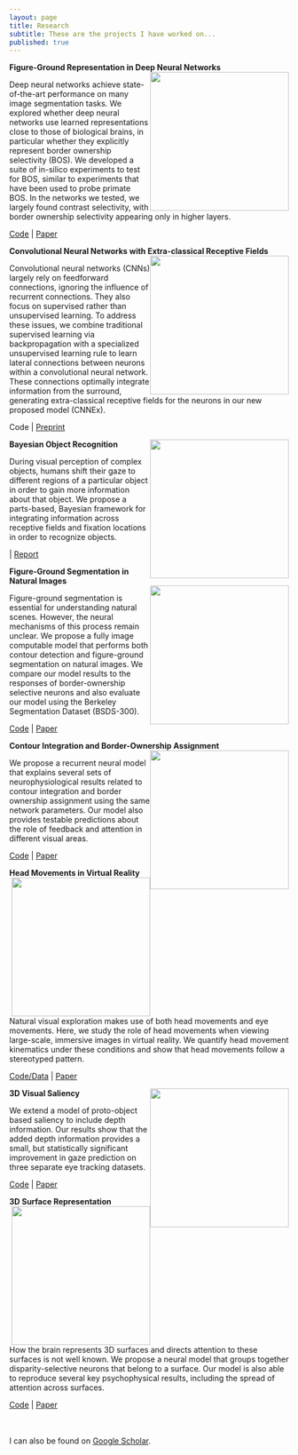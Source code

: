 ```yaml
---
layout: page
title: Research
subtitle: These are the projects I have worked on...
published: true
---
```

**Figure-Ground Representation in Deep Neural Networks**
<img style="float: right;" src="http://brianhhu.github.io/img/Fig_DOC.png" width="250">

Deep neural networks achieve state-of-the-art performance on many image segmentation tasks. We explored whether deep neural networks use learned representations close to those of biological brains, in particular whether they explicitly represent border ownership selectivity (BOS). We developed a suite of in-silico experiments to test for BOS, similar to experiments that have been used to probe primate BOS. In the networks we tested, we largely found contrast selectivity, with border ownership selectivity appearing only in higher layers.

[Code](https://github.com/brianhhu/DOC-tf) | [Paper](https://ieeexplore.ieee.org/document/8693039)

**Convolutional Neural Networks with Extra-classical Receptive Fields**
<img style="float: right;" src="http://brianhhu.github.io/img/Fig_CnnEx.png" width="250">

Convolutional neural networks (CNNs) largely rely on feedforward connections, ignoring the influence of recurrent connections. They also focus on supervised rather than unsupervised learning. To address these issues, we combine traditional supervised learning via backpropagation with a specialized unsupervised learning rule to learn lateral connections between neurons within a convolutional neural network. These connections optimally integrate information from the surround, generating extra-classical receptive fields for the neurons in our new proposed model (CNNEx). 

Code | [Preprint](https://arxiv.org/abs/1810.11594)

**Bayesian Object Recognition**
<img style="float: right;" src="http://brianhhu.github.io/img/Fig_BIAS.png" width="250">

During visual perception of complex objects, humans shift their gaze to different regions of a particular object in order to gain more information about that object. We propose a parts-based, Bayesian framework for integrating information across receptive fields and fixation locations in order to recognize objects.

| [Report](http://brianhhu.github.io/files/Hu_BIAS_Report.pdf)

**Figure-Ground Segmentation in Natural Images**
<img style="float: right;" src="http://brianhhu.github.io/img/Fig_FG.png" width="250">

Figure-ground segmentation is essential for understanding natural scenes. However, the neural mechanisms of this process remain unclear. We propose a fully image computable model that performs both contour detection and figure-ground segmentation on natural images. We compare our model results to the responses of border-ownership selective neurons and also evaluate our model using the Berkeley Segmentation Dataset (BSDS-300).

[Code](https://github.com/brianhhu/FG_RNN) | [Paper](https://www.eneuro.org/content/6/3/ENEURO.0479-18.2019)

**Contour Integration and Border-Ownership Assignment**
<img style="float: right;" src="http://brianhhu.github.io/img/Fig_Contour.png" width="250">

We propose a recurrent neural model that explains several sets of neurophysiological results related to contour integration and border ownership assignment using the same network parameters. Our model also provides testable predictions about the role of feedback and attention in different visual areas.

[Code](https://github.com/brianhhu/Contour_BOS) | [Paper](http://brianhhu.github.io/files/Hu_Niebur17.pdf)

**Head Movements in Virtual Reality**
<img style="float: right;" src="http://brianhhu.github.io/img/Fig_Head.png" width="250">

Natural visual exploration makes use of both head movements and eye movements. Here, we study the role of head movements when viewing large-scale, immersive images in virtual reality. We quantify head movement kinematics under these conditions and show that head movements follow a stereotyped pattern.

[Code/Data](https://github.com/brianhhu/VR_HeadMovements) | [Paper](http://brianhhu.github.io/files/Hu_etal17_HeadMovements.pdf)

**3D Visual Saliency**
<img style="float: right;" src="http://brianhhu.github.io/img/Fig_3DSaliency.png" width="250">

We extend a model of proto-object based saliency to include depth information. Our results show that the added depth information provides a small, but statistically significant improvement in gaze prediction on three separate eye tracking datasets.

[Code](https://github.com/brianhhu/3D-Saliency) | [Paper](http://brianhhu.github.io/files/Hu_etal16_3DSaliency.pdf)

**3D Surface Representation**
<img style="float: right;" src="http://brianhhu.github.io/img/Fig_3DSurface.png" width="250">

How the brain represents 3D surfaces and directs attention to these surfaces is not well known. We propose a neural model that groups together disparity-selective neurons that belong to a surface. Our model is also able to reproduce several key psychophysical results, including the spread of attention across surfaces.

[Code](https://github.com/brianhhu/3D-Surface-Grouping) | [Paper](http://brianhhu.github.io/files/Hu_etal15_3DSurface.pdf)

<br><br>
I can also be found on [Google Scholar](https://scholar.google.com/citations?user=JNkLR8kAAAAJ&hl=en).
